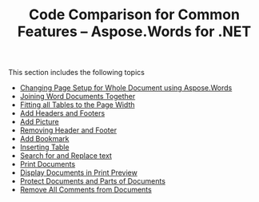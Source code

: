﻿---
title: Code Comparison for Common Features – Aspose.Words for .NET
articleTitle: Code Comparison for Common Features
linktitle: Code Comparison for Common Features
description: "Take a look at code comparison of some features implemented in Aspose.Words for .NET and VSTO."
type: docs
weight: 10
url: /net/code-comparison-for-common-features/
---

This section includes the following topics

- [Changing Page Setup for Whole Document using Aspose.Words](/words/net/changing-page-setup-for-whole-document-using-aspose-words/)
- [Joining Word Documents Together](/words/net/joining-word-documents-together/)
- [Fitting all Tables to the Page Width](/words/net/fitting-all-tables-to-the-page-width/)
- [Add Headers and Footers](/words/net/add-headers-and-footers/)
- [Add Picture](/words/net/add-picture/)
- [Removing Header and Footer](/words/net/removing-header-and-footer/)
- [Add Bookmark](/words/net/add-bookmark/)
- [Inserting Table](/words/net/inserting-table/)
- [Search for and Replace text](/words/net/search-for-and-replace-text/)
- [Print Documents](/words/net/print-documents/)
- [Display Documents in Print Preview](/words/net/display-documents-in-print-preview/)
- [Protect Documents and Parts of Documents](/words/net/protect-documents-and-parts-of-documents/)
- [Remove All Comments from Documents](/words/net/remove-all-comments-from-documents/)

